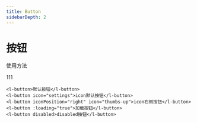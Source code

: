 ```yaml
---
title: Button
sidebarDepth: 2
---
```


# 按钮

使用方法

<button-demos>111</button-demos>

```vue
<l-button>默认按钮</l-button>
<l-button icon="settings">icon默认按钮</l-button>
<l-button iconPosition="right" icon="thumbs-up">icon右侧按钮</l-button>
<l-button :loading="true">加载按钮</l-button>
<l-button disabled>disabled按钮</l-button>
```